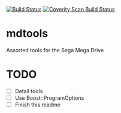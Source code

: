 [![Build Status](https://travis-ci.org/flamewing/mdtools.svg?branch=master)](https://travis-ci.org/flamewing/mdtools)
[![Coverity Scan Build Status](https://scan.coverity.com/projects/13716/badge.svg)](https://scan.coverity.com/projects/13716)

# mdtools
Assorted tools for the Sega Mega Drive

# TODO

- [ ] Detail tools
- [ ] Use Boost::ProgramOptions
- [ ] Finish this readme
